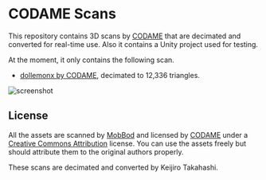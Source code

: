 CODAME Scans
============

This repository contains 3D scans by [CODAME] that are decimated and converted
for real-time use. Also it contains a Unity project used for testing.

At the moment, it only contains the following scan.

- [dollemonx by CODAME], decimated to 12,336 triangles.

![screenshot](http://i.imgur.com/NLaJXIJl.png)

License
-------

All the assets are scanned by [MobBod] and licensed by [CODAME] under a
[Creative Commons Attribution] license. You can use the assets freely but
should attribute them to the original authors properly.

These scans are decimated and converted by Keijiro Takahashi.

[CODAME]: http://codame.com/
[Creative Commons Attribution]: https://creativecommons.org/licenses/by/4.0/
[dollemonx by CODAME]: https://sketchfab.com/models/0c7ce1376ade4b23a986916befa83e31
[MobBod]: http://codame.com/projects/modbod
